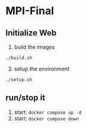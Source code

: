 # MPI-Final

## Initialize Web

1. build the images

```
./build.sh
```

2. setup the environment

```
./setup.sh
```

## run/stop it

1. start: `docker compose up -d`
2. start: `docker compose down`
